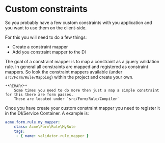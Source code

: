 Custom constraints
============
So you probably have a few custom constraints with you application and you want to use them on the client-side.

For this you will need to do a few things:
- Create a constraint mapper
- Add you constraint mapper to the DI

The goal of a constraint mapper is to map a constraint as a jquery validation rule.
In general all constraints are mapped and registered as constraint mappers.
So look the constraint mappers available (under `src/Form/Rule/Mapping`) within the project and create your own.

    **REMARK**
        Some times you need to do more then just a map a simple constraint for this there are form passes.
        These are located under `src/Form/Rule/Compiler`

Once you have create your custom constraint mapper you need to register it in the DI/Service Container.
A example is:
```YAML
acme.form.rule.my_mapper:
    class: Acme\Form\Rule\MyRule
    tags:
     - { name: validator.rule_mapper }
```